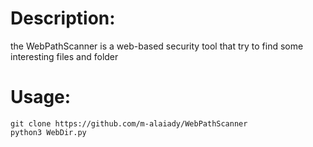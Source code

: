 # Description:
  the WebPathScanner is a web-based security tool that try to find some interesting files and folder
  
# Usage:
  ```
  git clone https://github.com/m-alaiady/WebPathScanner
  python3 WebDir.py
  ```
